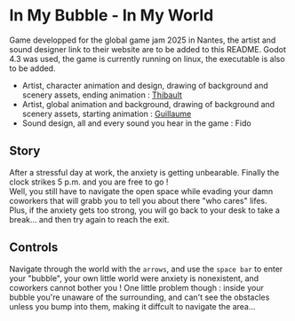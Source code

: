 # In My Bubble - In My World

Game developped for the global game jam 2025 in Nantes, the artist and sound designer link to their website are to be added to this README.
Godot 4.3 was used, the game is currently running on linux, the executable is also to be added.

- Artist, character animation and design, drawing of background and scenery assets, ending animation : [Thibault](https://www.artstation.com/thibault-prono)  
- Artist, global animation and background, drawing of background and scenery assets, starting animation : [Guillaume](https://www.artstation.com/guillaume_lallemand)  
- Sound design, all and every sound you hear in the game : Fido  


## Story

After a stressful day at work, the anxiety is getting unbearable. Finally the clock strikes 5 p.m. and you are free to go !  
Well, you still have to navigate the open space while evading your damn coworkers that will grabb you to tell you about there "who cares" lifes.  
Plus, if the anxiety gets too strong, you will go back to your desk to take a break... and then try again to reach the exit.

## Controls

Navigate through the world with the `arrows`, and use the `space bar` to enter your "bubble", your own little world were anxiety is nonexistent, and
coworkers cannot bother you ! One little problem though : inside your bubble you're unaware of the surrounding, and can't see the obstacles unless
you bump into them, making it diffcult to navigate the area...
